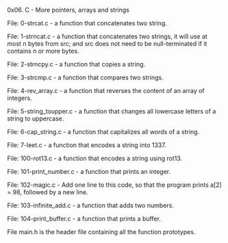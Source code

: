 0x06. C - More pointers, arrays and strings

File: 0-strcat.c - a function that concatenates two string.

File: 1-strncat.c - a function that concatenates two strings, it will use at most n bytes from src; and src does not need to be null-terminated if it contains n or more bytes.

File: 2-strncpy.c - a function that copies a string.

File: 3-strcmp.c - a function that compares two strings.

File: 4-rev_array.c - a function that reverses the content of an array of integers.

File: 5-string_toupper.c - a function that changes all lowercase letters of a string to uppercase.

File: 6-cap_string.c - a function that capitalizes all words of a string.

File: 7-leet.c - a function that encodes a string into 1337.

File: 100-rot13.c - a function that encodes a string using rot13.

File: 101-print_number.c - a function that prints an integer.

File: 102-magic.c - Add one line to this code, so that the program prints a[2] = 98, followed by a new line.

File: 103-infinite_add.c - a function that adds two numbers.

File: 104-print_buffer.c - a function that prints a buffer.

File main.h is the header file containing all the function prototypes.
